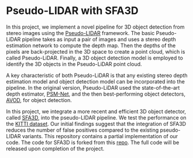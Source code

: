 # Pseudo-LIDAR with SFA3D

In this project, we implement a novel pipeline for 3D object detection from stereo images using the [Pseudo-LIDAR](https://arxiv.org/abs/1812.07179) framework. The basic Pseudo-LiDAR pipeline takes as input a pair of images and uses a stereo depth estimation network to compute the depth map. Then the depths of the pixels are back-projected in the 3D space to create a point cloud, which is called Pseudo-LiDAR. Finally, a 3D object detection model is employed to identify the 3D objects in the Pseudo-LiDAR point cloud.

A key characteristic of both Pseudo-LiDAR is that any existing stereo depth estimation model and object detection model can be incorporated into the pipeline. In the original version, Pseudo-LiDAR used the state-of-the-art depth estimator, [PSM-Net](https://arxiv.org/abs/1803.08669), and the then best-performing object detectors, [AVOD](https://arxiv.org/abs/1712.02294), for object detection.

In this project, we integrate a more recent and efficient 3D object detector, called [SFA3D](https://github.com/maudzung/SFA3D), into the pseudo-LIDAR pipeline. We test the performance on the [KITTI dataset](https://ieeexplore.ieee.org/document/6248074). Our initial findings suggest that the integration of SFA3D reduces the number of false positives compared to the existing pseudo-LIDAR variants. This repository contains a partial implementation of our code. The code for SFA3D is forked from this [repo](https://github.com/maudzung/SFA3D). The full code will be released upon completion of the project.
